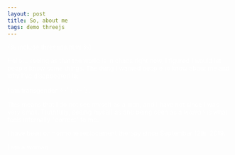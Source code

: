 ```yaml
---
layout: post
title: So, about me 
tags: demo threejs
---
```


{% include threeads.html %}

<style>
body {
  color: #ffffff;
}
a {
  color: #ffffff;
  border-bottom: 1px solid #ffffff;
}
.post__content a {
  color: #ffffff;
  border-bottom: 1px solid #ffffff;
}
a:visited {
  color: #ffffff;
}
.post__title h1 {
  border-bottom: 3px solid #ffffff;
}
</style>

<script> 
// A little program to celebrate my transition 

var camera, scene, renderer, clock, mesh, mesh2, mesh3, mesh4, mesh5;
var composer, renderer, mixer; 
var stars = [];

var params = {
			exposure: 1.0,
			bloomStrength: 0.6,
			bloomThreshold: 0,
            bloomRadius: 0};

function init() {
	scene = new THREE.Scene();
	camera = new THREE.PerspectiveCamera(75, window.innerWidth/window.innerHeight, 1, 1000);
	camera.position.z = 80; 
	renderer = new THREE.WebGLRenderer({antialias:true});
	renderer.setPixelRatio(window.devicePixelRatio);
    renderer.setSize(window.innerWidth, window.innerHeight);
    document.getElementById("blog-threejs").appendChild(renderer.domElement)

    // Add stars
    for (var i = -1000; i<1000; i+=20) {
    	var geometry = new THREE.SphereGeometry(0.5, 8, 8);
    	var material = new THREE.MeshBasicMaterial({color: 0xffffff, wireframe:false});
    	var sphere = new THREE.Mesh(geometry, material);

    	sphere.position.x = Math.random() * 1000 - 500;
    	sphere.position.y = Math.random() * 1000 - 500;

    	sphere.position.z = i;

    	sphere.scale.x = sphere.scale.y = 2;

    	scene.add(sphere);
    	stars.push(sphere);
    }


    /*
	61d0f8
	f4abba
	ffffff
	f4abba
	61d0f8
    */

    //1 leftmost
    var geometry = new THREE.BoxGeometry(10, 10, 10);
    var material = new THREE.MeshBasicMaterial({color:0x61d0f8, wireframe: true});
    mesh = new THREE.Mesh(geometry, material);
    scene.add(mesh);
    mesh.position.y = -10;
    mesh.position.x = -80;

    //2 First Stripe
    var geometry = new THREE.BoxGeometry(10, 10, 10);
    var material = new THREE.MeshBasicMaterial({color:0xf4abba, wireframe: true});
    mesh2 = new THREE.Mesh(geometry, material);
    scene.add(mesh2);
    mesh2.position.y = -10;
    mesh2.position.x = -40;

    //3 Center Stripe
    var geometry = new THREE.BoxGeometry(10, 10, 10);
    var material = new THREE.MeshBasicMaterial({color:0xffffff, wireframe: true});
    mesh3 = new THREE.Mesh(geometry, material);
    scene.add(mesh3);
    mesh3.position.y = -10;
    mesh3.position.x = 0;

    //4 second pink stripe
    var geometry = new THREE.BoxGeometry(10, 10, 10);
    var material = new THREE.MeshBasicMaterial({color:0xf4abba, wireframe: true});
    mesh4 = new THREE.Mesh(geometry, material);
    scene.add(mesh4);
    mesh4.position.y = -10;
    mesh4.position.x = 40;

    //5 outermost stripe
    var geometry = new THREE.BoxGeometry(10, 10, 10);
    var material = new THREE.MeshBasicMaterial({color:0x61d0f8, wireframe: true});
    mesh5 = new THREE.Mesh(geometry, material);
    scene.add(mesh5);
    mesh5.position.y = -10;
    mesh5.position.x = 80;

    // Post-processing
    var renderScene = new THREE.RenderPass(scene, camera);
    var bloomPass = new THREE.UnrealBloomPass(new THREE.Vector2(window.innerWidth, window.innerHeight), 1.5, 0.4, 0.85);
  	bloomPass.renderToScreen = true;
  	bloomPass.threshold = params.bloomThreshold;
	bloomPass.strength = params.bloomStrength;
   	bloomPass.radius = params.bloomRadius;
   
 	composer = new THREE.EffectComposer(renderer);
    composer.setSize(window.innerWidth, window.innerHeight);
    composer.addPass(renderScene);
    composer.addPass(bloomPass);
}

function animate() {
	requestAnimationFrame(animate);
	renderer.render(scene, camera);
	animateStars();

	mesh.rotation.x += 0.01;
	mesh.rotation.y += 0.01; 

	mesh2.rotation.x -= 0.01;
	mesh2.rotation.y -= 0.01; 
	mesh3.rotation.x += 0.01;
	mesh3.rotation.y += 0.01; 
	mesh4.rotation.x -= 0.01;
	mesh4.rotation.y -= 0.01;
	mesh5.rotation.x += 0.01;
	mesh5.rotation.y += 0.01;  

	composer.render();
}

function animateStars() {
	for (var i = 0; i < stars.length; i++) {
        star = stars[i];
        star.position.z += i / 10;
        if (star.position.z > 1000) {
            star.position.z -= 2000;
        }
    }
}

init();
animate(); 
</script>

Hello... seeing as that the world is in chaos right now, I figured I would let people know some things. The thing I wanted people to know about me and why I've disappeared is: 

I am transgender ✧･ﾟ: *✧･ﾟ:* . 

This means that I do not see myself as a man, and I have not since I was very small. Truthfully, seeing myself as and being seen as a woman is what feels internally "correct" to me. 

I have been on hormone replacement therapy since September 12th. 2019. 

I am a woman. 